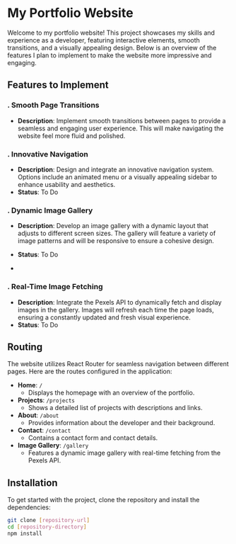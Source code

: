 # My Portfolio Website

Welcome to my portfolio website! This project showcases my skills and experience as a developer, featuring interactive elements, smooth transitions, and a visually appealing design. Below is an overview of the features I plan to implement to make the website more impressive and engaging.

## Features to Implement


### . Smooth Page Transitions
- **Description**: Implement smooth transitions between pages to provide a seamless and engaging user experience. This will make navigating the website feel more fluid and polished.

### . Innovative Navigation
- **Description**: Design and integrate an innovative navigation system. Options include an animated menu or a visually appealing sidebar to enhance usability and aesthetics.
- **Status**: To Do

### . Dynamic Image Gallery
- **Description**: Develop an image gallery with a dynamic layout that adjusts to different screen sizes. The gallery will feature a variety of image patterns and will be responsive to ensure a cohesive design.
- **Status**: To Do

-

### . Real-Time Image Fetching
- **Description**: Integrate the Pexels API to dynamically fetch and display images in the gallery. Images will refresh each time the page loads, ensuring a constantly updated and fresh visual experience.
- **Status**: To Do

## Routing

The website utilizes React Router for seamless navigation between different pages. Here are the routes configured in the application:

- **Home**: `/`
  - Displays the homepage with an overview of the portfolio.
- **Projects**: `/projects`
  - Shows a detailed list of projects with descriptions and links.
- **About**: `/about`
  - Provides information about the developer and their background.
- **Contact**: `/contact`
  - Contains a contact form and contact details.
- **Image Gallery**: `/gallery`
  - Features a dynamic image gallery with real-time fetching from the Pexels API.
## Installation

To get started with the project, clone the repository and install the dependencies:

```bash
git clone [repository-url]
cd [repository-directory]
npm install
